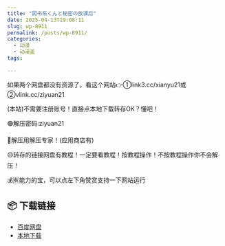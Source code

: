 ```yaml
---
title: "図书系くんと秘密の放课后"
date: 2025-04-13T19:08:11
slug: wp-8911
permalink: /posts/wp-8911/
categories:
  - 动漫
  - 动漫盖
tags:

---
```


如果两个网盘都没有资源了，看这个网站👉①link3.cc/xianyu21或②vlink.cc/ziyuan21

(本站)不需要注册账号！直接点本地下载转存OK？懂吧！

🟢解压密码:ziyuan21

🔵解压用解压专家！(应用商店有)

🟡转存的链接网盘有教程！一定要看教程！按教程操作！不按教程操作你不会解压！

💰🈶能力的宝，可以点左下角赞赏支持一下网站运行

## 📦 下载链接
- [百度网盘](https://blziyuan21.com/pay-download/8911?key=d980e0adee&down_id=0)
- [本地下载](https://blziyuan21.com/pay-download/8911?key=d980e0adee&down_id=1)


